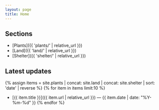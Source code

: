 ```yaml
---
layout: page
title: Home
---
```


## Sections
- [Plants]({{ 'plants/' | relative_url }})
- [Land]({{ 'land/' | relative_url }})
- [Shelter]({{ 'shelter/' | relative_url }})

## Latest updates
{% assign items = site.plants | concat: site.land | concat: site.shelter | sort: 'date' | reverse %}
{% for item in items limit:10 %}
- [{{ item.title }}]({{ item.url | relative_url }}) — {{ item.date | date: "%Y-%m-%d" }}
{% endfor %}
